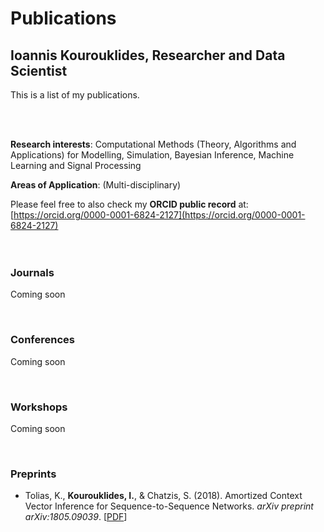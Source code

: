 # Publications
## Ioannis Kourouklides, Researcher and Data Scientist

This is a list of my publications.

<br>
<br>

__Research interests__: Computational Methods (Theory, Algorithms and Applications) for Modelling, Simulation, Bayesian Inference, Machine Learning and Signal Processing

__Areas of Application__: (Multi-disciplinary)

Please feel free to also check my __ORCID public record__ at: [https://orcid.org/0000-0001-6824-2127](https://orcid.org/0000-0001-6824-2127)
<br>
<br>
<br>

### Journals
Coming soon

<br>

### Conferences
Coming soon

<br>

### Workshops
Coming soon

<br>

### Preprints
* Tolias, K., __Kourouklides, I.__, & Chatzis, S. (2018). Amortized Context Vector Inference for Sequence-to-Sequence Networks. _arXiv preprint arXiv:1805.09039_. \[[PDF](https://arxiv.org/pdf/1805.09039v9.pdf)]

